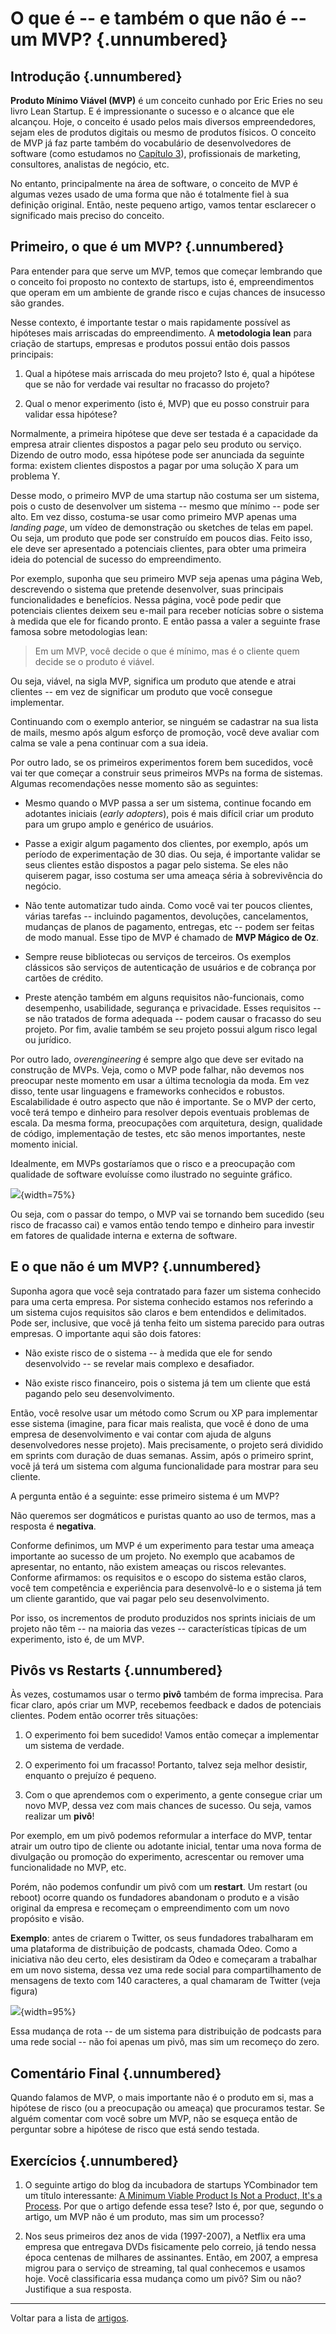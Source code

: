# O que é -- e também o que não é -- um MVP?  {.unnumbered}

## Introdução  {.unnumbered}

**Produto Mínimo Viável (MVP)** é um conceito cunhado por Eric Eries 
no seu livro Lean Startup. E é impressionante o sucesso e o
alcance que ele alcançou. Hoje, o conceito é usado pelos mais
diversos empreendedores, sejam eles de produtos digitais ou
mesmo de produtos físicos. O conceito de MVP já faz parte também do
vocabulário de desenvolvedores de software (como estudamos no
[Capítulo 3](https://engsoftmoderna.info/cap3.html)), 
profissionais de marketing, consultores, analistas de negócio, etc.

No entanto, principalmente na área de software, o conceito de
MVP é algumas vezes usado de uma forma que não é totalmente fiel 
à sua definição original. Então, neste pequeno artigo, vamos
tentar esclarecer o significado mais preciso do conceito.

## Primeiro, o que é um MVP?  {.unnumbered}

Para entender para que serve um MVP, temos que começar lembrando que 
o conceito foi proposto no contexto de startups, isto é, 
empreendimentos que operam em um ambiente de grande 
risco e cujas chances de insucesso são grandes.

Nesse contexto, é importante testar o mais rapidamente possível 
as hipóteses mais arriscadas do empreendimento. A **metodologia
lean** para criação de startups, empresas e produtos possui então
dois passos principais:

1. Qual a hipótese mais arriscada do meu projeto? Isto é, qual a
hipótese que se não for verdade vai resultar no fracasso 
do projeto?

2. Qual o menor experimento (isto é, MVP) que eu posso construir
para validar essa hipótese?

Normalmente, a primeira hipótese que deve ser testada é a 
capacidade da empresa atrair clientes dispostos a pagar 
pelo seu produto ou serviço. Dizendo de outro modo, essa
hipótese pode ser anunciada da seguinte forma: existem 
clientes dispostos a pagar por uma solução X para um 
problema Y.

Desse modo, o primeiro MVP de uma startup não costuma ser um 
sistema, pois o custo de desenvolver um sistema -- mesmo que 
mínimo -- pode ser alto. Em vez disso, costuma-se usar como
primeiro MVP apenas uma *landing page*, um vídeo de demonstração ou 
sketches de telas em papel. Ou seja, um produto que pode ser 
construído em poucos dias. Feito isso, ele deve ser 
apresentado a potenciais clientes, para obter 
uma primeira ideia do potencial de sucesso do empreendimento.

Por exemplo, suponha que seu primeiro MVP seja apenas uma
página Web, descrevendo o sistema que pretende desenvolver,
suas principais funcionalidades e benefícios. Nessa página,
você pode pedir que potenciais clientes deixem seu e-mail 
para receber notícias sobre o sistema à medida que ele
for ficando pronto. E então passa a valer a seguinte
frase famosa sobre metodologias lean:

> Em um MVP, você decide o que é mínimo, mas é o cliente quem
decide se o produto é viável.

Ou seja, viável, na sigla MVP, significa um produto que atende 
e atrai clientes -- em vez de significar um produto que você
consegue implementar.

Continuando com o exemplo anterior, se ninguém se cadastrar
na sua lista de mails, mesmo após algum esforço de promoção, 
você deve avaliar com calma se vale a pena continuar com a 
sua ideia.

Por outro lado, se os primeiros experimentos forem bem 
sucedidos, você vai ter que começar a construir seus
primeiros MVPs na forma de sistemas. Algumas recomendações
nesse momento são as seguintes:

* Mesmo quando o MVP passa a ser um sistema, continue 
focando em adotantes iniciais (*early adopters*), pois
é mais difícil criar um produto para um grupo 
amplo e genérico de usuários.

* Passe a exigir algum pagamento dos clientes, por exemplo,
após um período de experimentação de 30 dias.
Ou seja, é importante validar se seus clientes estão 
dispostos a pagar pelo sistema. Se eles não quiserem pagar,
isso costuma ser uma ameaça séria à sobrevivência do negócio.

* Não tente automatizar tudo ainda. Como você vai ter
poucos clientes, várias tarefas -- incluindo pagamentos,
devoluções, cancelamentos, mudanças de planos de pagamento, 
entregas, etc -- podem ser feitas de modo manual. 
Esse tipo de MVP é chamado de **MVP Mágico de Oz**.

* Sempre reuse bibliotecas ou serviços de terceiros. 
Os exemplos clássicos são serviços de autenticação de 
usuários e de cobrança por cartões de crédito. 

* Preste atenção também em alguns requisitos não-funcionais,
como desempenho, usabilidade, segurança e privacidade. Esses
requisitos -- se não tratados de forma adequada -- podem causar 
o fracasso do seu projeto. Por fim, avalie também se seu projeto
possui algum risco legal ou jurídico.

Por outro lado, *overengineering* é sempre algo que deve
ser evitado na construção de MVPs. Veja, como o MVP pode
falhar, não devemos nos preocupar neste momento em usar a última 
tecnologia da moda. Em vez disso, tente usar linguagens e frameworks
conhecidos e robustos. Escalabilidade é outro aspecto
que não é importante. Se o MVP der certo, você terá tempo
e dinheiro para resolver depois eventuais problemas de escala. 
Da mesma forma, preocupações com arquitetura, design, qualidade 
de código, implementação de testes, etc são menos importantes, 
neste momento inicial.

Idealmente, em MVPs gostaríamos que o risco e a preocupação com
qualidade de software evoluísse como ilustrado no seguinte gráfico.

![](./figs/qualidade-mvp.svg){width=75%}

Ou seja, com o passar do tempo, o MVP vai se tornando bem sucedido
(seu risco de fracasso cai) e vamos então tendo tempo e dinheiro para 
investir em fatores de qualidade interna e externa de software.

## E o que não é um MVP? {.unnumbered}

Suponha agora que você seja contratado 
para fazer um sistema conhecido para uma certa empresa. Por sistema
conhecido estamos nos referindo a um sistema cujos requisitos
são claros e bem entendidos e delimitados. Pode ser, inclusive, que
você já tenha feito um sistema parecido para outras empresas.
O importante aqui são dois fatores:

* Não existe risco de o sistema -- à medida que ele for
sendo desenvolvido -- se revelar mais complexo e desafiador.

* Não existe risco financeiro, pois o sistema já tem um 
cliente que está pagando pelo seu desenvolvimento.

Então, você resolve usar um método como Scrum ou XP para 
implementar esse sistema (imagine, para ficar mais realista,
que você é dono de uma empresa de desenvolvimento e vai contar com 
ajuda de alguns desenvolvedores nesse projeto). Mais precisamente, 
o projeto será dividido em sprints com duração de duas semanas. 
Assim, após o primeiro sprint, você já terá um sistema com alguma 
funcionalidade para mostrar para seu cliente. 

A pergunta então é a seguinte: esse primeiro sistema é um MVP?

Não queremos ser dogmáticos e puristas quanto ao uso
de termos, mas a resposta é **negativa**.

Conforme definimos, um MVP é um experimento para testar 
uma ameaça importante ao sucesso de um projeto. No exemplo
que acabamos de apresentar, no entanto, não existem ameaças ou riscos
relevantes. Conforme afirmamos: os requisitos e o escopo do
sistema estão claros, você tem competência e experiência
para desenvolvê-lo e o sistema já tem um cliente garantido, que vai
pagar pelo seu desenvolvimento. 

Por isso, os incrementos de produto produzidos nos sprints iniciais 
de um projeto não têm -- na maioria das vezes -- características 
típicas de um experimento, isto é, de um MVP. 

## Pivôs vs Restarts {.unnumbered}

Às vezes, costumamos usar o termo **pivô** também de forma imprecisa.
Para ficar claro, após criar um MVP, recebemos feedback e
dados de potenciais clientes. Podem então ocorrer três situações:

1. O experimento foi bem sucedido! Vamos então começar a implementar
um sistema de verdade.

2. O experimento foi um fracasso! Portanto, talvez seja melhor 
desistir, enquanto o prejuízo é pequeno.

3. Com o que aprendemos com o experimento, a gente consegue 
criar um novo MVP, dessa vez com mais chances de sucesso. Ou 
seja, vamos realizar um **pivô**!

Por exemplo, em um pivô podemos reformular a interface
do MVP, tentar atrair um outro tipo de cliente ou adotante
inicial, tentar uma nova forma de divulgação ou promoção do experimento,
acrescentar ou remover uma funcionalidade no MVP, etc.

Porém, não podemos confundir um pivô com um **restart**. Um 
restart (ou reboot) ocorre quando os fundadores abandonam 
o produto e a visão original da empresa e recomeçam 
o empreendimento com um novo propósito e visão. 

**Exemplo**: antes de criarem o Twitter, os seus fundadores 
trabalharam em uma plataforma de distribuição de podcasts, chamada Odeo. 
Como a iniciativa não deu certo, eles desistiram da Odeo e começaram a trabalhar em um novo 
sistema, dessa vez uma rede social para compartilhamento de mensagens 
de texto com 140 caracteres, a qual chamaram de Twitter (veja figura)

![](./figs/odeo-twitter-restart.jpg){width=95%}

Essa mudança 
de rota -- de um sistema para distribuição de podcasts para uma rede 
social -- não foi apenas um
pivô, mas sim um recomeço do zero.

## Comentário Final {.unnumbered}

Quando falamos de MVP, o mais importante não é o
produto em si, mas a hipótese de risco (ou a preocupação
ou ameaça) que procuramos testar. Se alguém comentar
com você sobre um MVP, não se esqueça então de perguntar 
sobre a hipótese de risco que está sendo testada.


## Exercícios {.unnumbered}

1. O seguinte artigo do blog da incubadora de startups YCombinador
tem um título interessante: 
[A Minimum Viable Product Is Not a Product, It's a Process](https://www.ycombinator.com/library/4Q-a-minimum-viable-product-is-not-a-product-it-s-a-process).
Por que o artigo defende essa tese? Isto é, por que, segundo o artigo,
um MVP não é um produto, mas sim um processo?

2. Nos seus primeiros dez anos de vida (1997-2007), a Netflix era
uma empresa que entregava DVDs fisicamente pelo correio, já tendo 
nessa época centenas de milhares de assinantes. Então, em 2007, a
empresa migrou para o serviço de streaming, tal qual conhecemos e
usamos hoje. Você classificaria essa mudança como um pivô? Sim ou
não? Justifique a sua resposta.

* * * 

Voltar para a lista de [artigos](./artigos.html).
